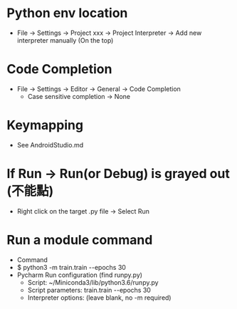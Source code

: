Python env location
=====
* File -> Settings -> Project xxx -> Project Interpreter -> Add new interpreter manually (On the top)

Code Completion
=====
* File -> Settings -> Editor -> General -> Code Completion
    * Case sensitive completion -> None

Keymapping
=====
* See AndroidStudio.md

If Run -> Run(or Debug) is grayed out (不能點)
=====
* Right click on the target .py file -> Select Run

Run a module command
=====
* Command
* $ python3 -m train.train --epochs 30
* Pycharm Run configuration (find runpy.py)
    * Script: ~/Miniconda3/lib/python3.6/runpy.py
    * Script parameters: train.train --epochs 30
    * Interpreter options: (leave blank, no -m required)

